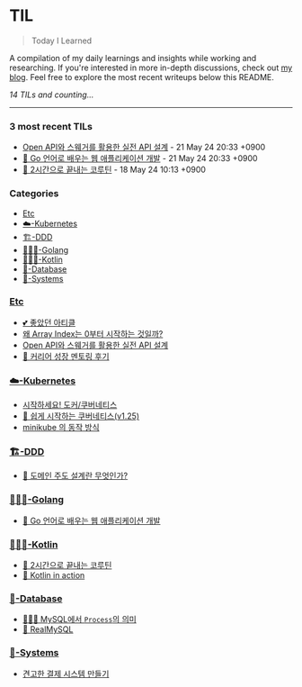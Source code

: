 # TIL
> Today I Learned

A compilation of my daily learnings and insights while working and researching.
If you're interested in more in-depth discussions, check out [my blog][1].
Feel free to explore the most recent writeups below this README.


_14 TILs and counting..._

---

### 3 most recent TILs

- [Open API와 스웨거를 활용한 실전 API 설계](Etc/open-api.md) - 21 May 24 20:33 +0900
- [📖 Go 언어로 배우는 웹 애플리케이션 개발](👩🏻‍💻-Golang/DONE-web-application-development.md) - 21 May 24 20:33 +0900
- [📖 2시간으로 끝내는 코루틴](👩🏻‍💻-Kotlin/2hours-for-coroutine.md) - 18 May 24 10:13 +0900

### Categories

- [Etc](#etc)
- [☁️-Kubernetes](#☁️-kubernetes)
- [🏗️-DDD](#🏗️-ddd)
- [👩🏻‍💻-Golang](#👩🏻‍💻-golang)
- [👩🏻‍💻-Kotlin](#👩🏻‍💻-kotlin)
- [💾-Database](#💾-database)
- [🚧-Systems](#🚧-systems)

### [Etc](#etc)
- [💕 좋았던 아티클](Etc/Reference-articles.md)
- [왜 Array Index는 0부터 시작하는 것일까?](Etc/Why-does-the-Array-Index-start-from-Zero.md)
- [Open API와 스웨거를 활용한 실전 API 설계](Etc/open-api.md)
- [👀 커리어 성장 멘토링 후기](Etc/udemy-career-mentoring.md)

### [☁️-Kubernetes](#☁️-kubernetes)
- [시작하세요! 도커/쿠버네티스](☁️-Kubernetes/getting-started-with-docker-kubernetes.md)
- [🎥 쉽게 시작하는 쿠버네티스(v1.25)](☁️-Kubernetes/kubernetes-start.md)
- [minikube 의  동작 방식](☁️-Kubernetes/miniKube-practice.md)

### [🏗️-DDD](#🏗️-ddd)
- [📖 도메인 주도 설계란 무엇인가?](🏗️-DDD/domain-driven-design-quickly.md)

### [👩🏻‍💻-Golang](#👩🏻‍💻-golang)
- [📖 Go 언어로 배우는 웹 애플리케이션 개발](👩🏻‍💻-Golang/DONE-web-application-development.md)

### [👩🏻‍💻-Kotlin](#👩🏻‍💻-kotlin)
- [📖 2시간으로 끝내는 코루틴](👩🏻‍💻-Kotlin/2hours-for-coroutine.md)
- [📖 Kotlin in action](👩🏻‍💻-Kotlin/kotlin-in-action.md)

### [💾-Database](#💾-database)
- [👩🏻‍💻 MySQL에서 `Process`의 의미](💾-Database/MySQL에서-Process의-의미.md)
- [📖 RealMySQL](💾-Database/real-mysql.md)

### [🚧-Systems](#🚧-systems)
- [견고한 결제 시스템 만들기](🚧-Systems/Payment-system.md)

[1]: https://new-pow.tistory.com

